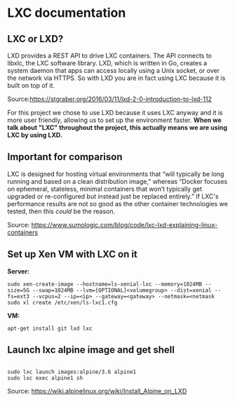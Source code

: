 # LXC documentation

## LXC or LXD?
LXD provides a REST API to drive LXC containers. The API connects to libxlc, the LXC software library. LXD, which is written in Go, creates a system daemon that apps can access locally using a Unix socket, or over the network via HTTPS. So with LXD you are in fact using LXC because it is built on top of it. 

Source:https://stgraber.org/2016/03/11/lxd-2-0-introduction-to-lxd-112

For this project we chose to use LXD because it uses LXC anyway and it is more user friendly, allowing us to set up the environment faster. **When we talk about "LXC" throughout the project, this actually means we are using LXC by using LXD.**

## Important for comparison
LXC is designed for hosting virtual environments that “will typically be long running and based on a clean distribution image,” whereas “Docker focuses on ephemeral, stateless, minimal containers that won’t typically get upgraded or re-configured but instead just be replaced entirely.” If LXC's performance results are not so good as the other container technologies we tested, then this *could* be the reason.

Source: https://www.sumologic.com/blog/code/lxc-lxd-explaining-linux-containers

## Set up Xen VM with LXC on it

**Server:**

```shell
sudo xen-create-image --hostname=ls-xenial-lxc --memory=1024MB --size=5G --swap=1024MB --lvm=[OPTIONAL]<volumegroup> --dist=xenial --fs=ext3 --vcpus=2 --ip=<ip> --gateway=<gateway> --netmask=<netmask
sudo xl create /etc/xen/ls-lxc1.cfg

```

**VM:**

```shell
apt-get install git lxd lxc

```

## Launch lxc alpine image and get shell

```shell

sudo lxc launch images:alpine/3.6 alpine1
sudo lxc exec alpine1 sh

```

Source: https://wiki.alpinelinux.org/wiki/Install_Alpine_on_LXD

